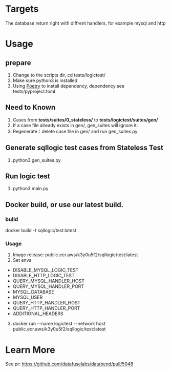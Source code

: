 
# Targets

The database return right with diffrent handlers, for example mysql and http

# Usage

## prepare
1. Change to the scripts dir, cd tests/logictest/
2. Make sure python3 is installed
3. Using [Poetry](https://github.com/python-poetry/poetry) to install dependency, dependency see tests/pyproject.toml

## Need to Known
1. Cases from **tests/suites/0_stateless/**  to  **tests/logictest/suites/gen/**
2. If a case file already exists in gen/, gen_suites will ignore it. 
3. Regenerate：delete case file in gen/ and run gen_suites.py

## Generate sqllogic test cases from Stateless Test
1. python3 gen_suites.py

## Run logic test
1. python3 main.py

## Docker build, or use our latest build.

### build

docker build -t sqllogic/test:latest .

### Usage

1. Image release: public.ecr.aws/k3y0u5f2/sqllogic/test:latest
2. Set envs
- DISABLE_MYSQL_LOGIC_TEST
- DISABLE_HTTP_LOGIC_TEST
- QUERY_MYSQL_HANDLER_HOST
- QUERY_MYSQL_HANDLER_PORT
- MYSQL_DATABASE
- MYSQL_USER
- QUERY_HTTP_HANDLER_HOST
- QUERY_HTTP_HANDLER_PORT
- ADDITIONAL_HEADERS
3. docker run --name logictest --network host public.ecr.aws/k3y0u5f2/sqllogic/test:latest

# Learn More

See pr: https://github.com/datafuselabs/databend/pull/5048
